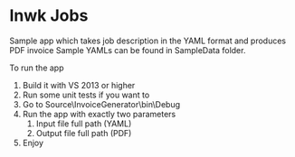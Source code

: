 Inwk Jobs
===================


Sample app which takes job description in the YAML format and produces PDF invoice
Sample YAMLs can be found in SampleData folder.

To run the app

1. Build it with VS 2013 or higher
2. Run some unit tests if you want to
3. Go to Source\InvoiceGenerator\bin\Debug
4. Run the app with exactly two parameters
	1. Input file full path (YAML)
	2. Output file full path (PDF)
5. Enjoy